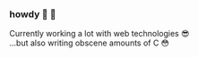 ### howdy 👋 🤠

Currently working a lot with web technologies 😎  
...but also writing obscene amounts of C 😳
